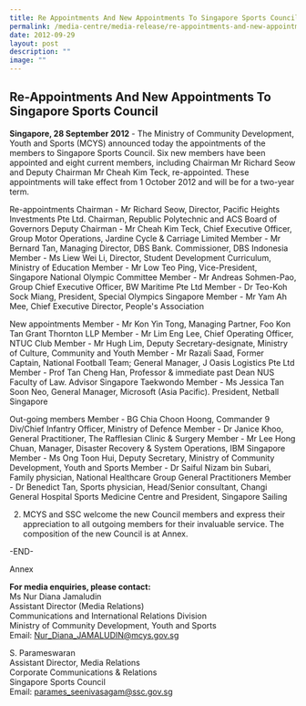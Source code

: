 ```yaml
---
title: Re Appointments And New Appointments To Singapore Sports Council
permalink: /media-centre/media-release/re-appointments-and-new-appointments-to-singapore-sports-council/
date: 2012-09-29
layout: post
description: ""
image: ""
---
```

## **Re-Appointments And New Appointments To Singapore Sports Council**

**Singapore, 28 September 2012** - The Ministry of Community Development, Youth and Sports (MCYS) announced today the appointments of the members to Singapore Sports Council. Six new members have been appointed and eight current members, including Chairman Mr Richard Seow and Deputy Chairman Mr Cheah Kim Teck, re-appointed. These appointments will take effect from 1 October 2012 and will be for a two-year term.

Re-appointments
Chairman - Mr Richard Seow, Director, Pacific Heights Investments Pte Ltd. Chairman, Republic Polytechnic and ACS Board of Governors
Deputy Chairman - Mr Cheah Kim Teck, Chief Executive Officer, Group Motor Operations, Jardine Cycle & Carriage Limited
Member - Mr Bernard Tan, Managing Director, DBS Bank. Commissioner, DBS Indonesia
Member - Ms Liew Wei Li, Director, Student Development Curriculum, Ministry of Education
Member - Mr Low Teo Ping, Vice-President, Singapore National Olympic Committee
Member - Mr Andreas Sohmen-Pao, Group Chief Executive Officer, BW Maritime Pte Ltd
Member - Dr Teo-Koh Sock Miang, President, Special Olympics Singapore
Member - Mr Yam Ah Mee, Chief Executive Director, People's Association

New appointments
Member - Mr Kon Yin Tong, Managing Partner, Foo Kon Tan Grant Thornton LLP
Member - Mr Lim Eng Lee, Chief Operating Officer, NTUC Club
Member - Mr Hugh Lim, Deputy Secretary-designate, Ministry of Culture, Community and Youth
Member - Mr Razali Saad, Former Captain, National Football Team; General Manager, J Oasis Logistics Pte Ltd
Member - Prof Tan Cheng Han, Professor & immediate past Dean NUS Faculty of Law. Advisor Singapore Taekwondo
Member - Ms Jessica Tan Soon Neo, General Manager, Microsoft (Asia Pacific). President, Netball Singapore

Out-going members
Member - BG Chia Choon Hoong, Commander 9 Div/Chief Infantry Officer, Ministry of Defence
Member - Dr Janice Khoo, General Practitioner, The Rafflesian Clinic & Surgery
Member - Mr Lee Hong Chuan, Manager, Disaster Recovery & System Operations, IBM Singapore
Member - Ms Ong Toon Hui, Deputy Secretary, Ministry of Community Development, Youth and Sports
Member - Dr Saiful Nizam bin Subari, Family physician, National Healthcare Group General Practitioners
Member - Dr Benedict Tan, Sports physician, Head/Senior consultant, Changi General Hospital Sports Medicine Centre and President, Singapore Sailing

2. MCYS and SSC welcome the new Council members and express their appreciation to all outgoing members for their invaluable service. The composition of the new Council is at Annex.

-END-

Annex

**For media enquiries, please contact:**
<br>Ms Nur Diana Jamaludin
<br>Assistant Director (Media Relations)
<br>Communications and International Relations Division
<br>Ministry of Community Development, Youth and Sports
<br>Email: Nur_Diana_JAMALUDIN@mcys.gov.sg
		
S. Parameswaran
<br>Assistant Director, Media Relations
<br>Corporate Communications & Relations
<br>Singapore Sports Council
<br>Email: parames_seenivasagam@ssc.gov.sg